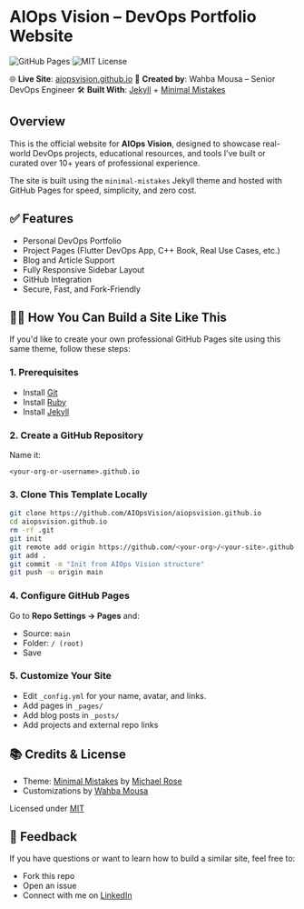 # AIOps Vision – DevOps Portfolio Website

![GitHub Pages](https://img.shields.io/badge/GitHub%20Pages-Live-green?style=flat-square) ![MIT License](https://img.shields.io/badge/license-MIT-blue.svg?style=flat-square)

🌐 **Live Site**: [aiopsvision.github.io](https://aiops-vision.github.io/WahbaMousa-DevOps.github.io/)
👤 **Created by**: Wahba Mousa – Senior DevOps Engineer
🛠️ **Built With**: [Jekyll](https://jekyllrb.com/) + [Minimal Mistakes](https://github.com/mmistakes/minimal-mistakes)

## Overview
This is the official website for **AIOps Vision**, designed to showcase real-world DevOps projects, educational resources, and tools I’ve built or curated over 10+ years of professional experience.

The site is built using the `minimal-mistakes` Jekyll theme and hosted with GitHub Pages for speed, simplicity, and zero cost.

## ✅ Features
* Personal DevOps Portfolio
* Project Pages (Flutter DevOps App, C++ Book, Real Use Cases, etc.)
* Blog and Article Support
* Fully Responsive Sidebar Layout
* GitHub Integration
* Secure, Fast, and Fork-Friendly

## 🧑‍💻 How You Can Build a Site Like This
If you'd like to create your own professional GitHub Pages site using this same theme, follow these steps:

### 1. Prerequisites
* Install [Git](https://git-scm.com/)
* Install [Ruby](https://www.ruby-lang.org/)
* Install [Jekyll](https://jekyllrb.com/docs/installation/)

### 2. Create a GitHub Repository
Name it:

```
<your-org-or-username>.github.io
```

### 3. Clone This Template Locally
```bash
git clone https://github.com/AIOpsVision/aiopsvision.github.io
cd aiopsvision.github.io
rm -rf .git
git init
git remote add origin https://github.com/<your-org>/<your-site>.github.io
git add .
git commit -m "Init from AIOps Vision structure"
git push -u origin main
```

### 4. Configure GitHub Pages
Go to **Repo Settings → Pages** and:

* Source: `main`
* Folder: `/ (root)`
* Save

### 5. Customize Your Site
* Edit `_config.yml` for your name, avatar, and links.
* Add pages in `_pages/`
* Add blog posts in `_posts/`
* Add projects and external repo links

## 📚 Credits & License
* Theme: [Minimal Mistakes](https://github.com/mmistakes/minimal-mistakes) by [Michael Rose](https://mademistakes.com/)
* Customizations by [Wahba Mousa](https://github.com/engineerwahba)

Licensed under [MIT](LICENSE)

## 💬 Feedback
If you have questions or want to learn how to build a similar site, feel free to:

* Fork this repo
* Open an issue
* Connect with me on [LinkedIn](https://www.linkedin.com/in/engineerwahba/)
